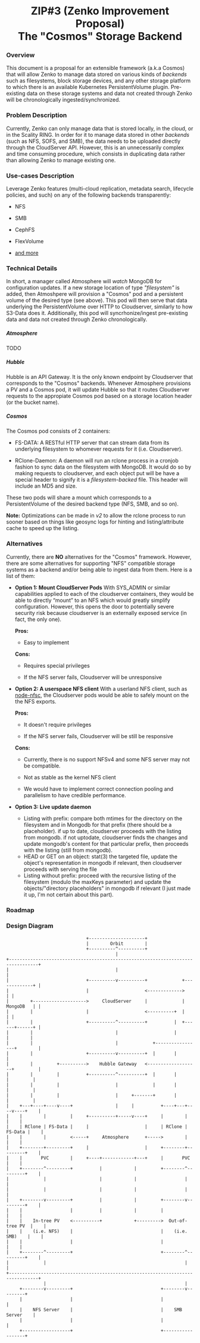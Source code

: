 <h1 align="center">
ZIP#3 (Zenko Improvement Proposal)<br>The "Cosmos" Storage Backend
</h1>

### Overview

This document is a proposal for an extensible framework (a.k.a Cosmos) that will allow Zenko to manage data stored on various kinds of *backends* such as filesystems, block storage devices, and any other storage platform to which there is an available Kubernetes PersistentVolume plugin. Pre-existing data on these storage systems and data not created through Zenko will be chronologically ingested/synchronized.

### Problem Description

Currently, Zenko can only manage data that is stored locally, in the cloud, or in the Scality RING. In order for it to manage data stored in other *backends* (such as NFS, SOFS, and SMB), the data needs to be uploaded directly through the CloudServer API. However, this is an unnecessarily complex and time consuming procedure, which consists in duplicating data rather than allowing Zenko to manage existing one.

### Use-cases Description

Leverage Zenko features (multi-cloud replication, metadata search, lifecycle policies, and such) on any of the following backends transparently:

- NFS

- SMB

- CephFS

- FlexVolume

- [and more](https://kubernetes.io/docs/concepts/storage/persistent-volumes/#persistent-volumes)

### Technical Details

In short, a manager called Atmosphere will *watch* MongoDB for configuration updates. If a new storage location of type *"filesystem"* is added, then Atmoshpere will provision a "Cosmos" pod and a persistent volume of the desired type (see above). This pod will then serve that data underlying the PersistentVolume over HTTP to Cloudserver, similarly to how S3-Data does it. Additionally, this pod will syncrhonize/ingest pre-existing data and data not created through Zenko chronologically.

##### Atmosphere

TODO

##### Hubble

Hubble is an API Gateway. It is the only known endpoint by Cloudserver that corresponds to the "Cosmos" backends. Whenever Atmosphere provisions a PV and a Cosmos pod, it will update Hubble so that it routes Cloudserver requests to the appropiate Cosmos pod based on a storage location header (or the bucket name).  

##### Cosmos

The Cosmos pod consists of 2 containers: 

- FS-DATA: A RESTful HTTP server that can stream data from its underlying filesystem to whomever requests for it (i.e. Cloudserver).

- RClone-Daemon: A daemon will run an rclone process in a cronjob fashion to sync data on the filesystem with MongoDB. It would do so by making requests to cloudserver, and each object put will be have a special header to signify it is a *filesystem-backed* file. This header will include an MD5 and size.

These two pods will share a mount which corresponds to a PersistentVolume of the desired backend type (NFS, SMB, and so on). 

**Note:** Optimizations can be made in *v2* to allow the rclone process to run sooner based on things like geosync logs for hinting and listing/attribute cache to speed up the listing.

### Alternatives

Currently, there are **NO** alternatives for the "Cosmos" framework. However, there are some alternatives for supporting "NFS" compatible storage systems as a backend and/or being able to ingest data from them. Here is a list of them:

- **Option 1: Mount CloudServer Pods**
  With SYS_ADMIN or similar capabilities applied to each of the cloudserver containers, they would be able to directly “mount” to an NFS which would greatly simplify configuration. However, this opens the door to potentially severe security risk because cloudserver is an externally exposed service (in fact, the only one).

  **Pros:**

  -    Easy to implement

  **Cons:**

  - Requires special privileges

  - If the NFS server fails, Cloudserver will be unresponsive

- **Option 2: A userspace NFS client**
  With a userland NFS client, such as [node-nfsc](https://github.com/scality/node-nfsc), the Cloudserver pods would be able to safely mount on the the NFS exports.

  **Pros:**

  - It doesn't require privileges

  - If the NFS server fails, Cloudserver will be still be responsive

  **Cons:**

  - Currently, there is no support NFSv4 and some NFS server may not be compatible.

  - Not as stable as the kernel NFS client

  - We would have to implement correct connection pooling and parallelism to have credible performance.

- **Option 3: Live update daemon**

  - Listing with prefix: compare both mtimes for the directory on the filesystem and in Mongodb for that prefix (there should be a placeholder). if up to date, cloudserver proceeds with the listing from mongodb. if not uptodate, cloudserver finds the changes and update mongodb's content for that particular prefix, then proceeds with the listing (still from mongodb).
  - HEAD or GET on an object: stat(3) the targeted file, update the object's representation in mongodb if relevant, then cloudserver proceeds with serving the file
  - Listing without prefix: proceed with the recursive listing of the filesystem (modulo the maxKeys parameter) and update the objects/"directory placeholders" in mongodb if relevant (I just made it up, I'm not certain about this part).

### Roadmap



### Design Diagram

```ascii
                              +---------------------+
                              |        Orbit        |
                              +----------^----------+
                                         |
+---------------------------------------------------------------------------------+
|                                        |                                        |
|                             +----------v----------+             +-------------+ |
|                             |                     <------------->             | |
|        +-------------------->     CloudServer     |             |   MongoDB   | |
|        |                    |                     <----------+  |             | |
|        |                    +----------^----------+          |  +------+------+ |
|        |                               |                     |         |        |
|        |                               |             +-----------------+        |
|        |                    +----------v----------+  |       |                  |
|        |         +---------->    Hubble Gateway   <-------------------+         |
|        |         |          +----------^----------+  |       |        |         |
|        |         |                     |             |       |        |         |
|        |         |                     |     +-------+       |        |         |
|    +---+----+----v----+                |     |          +----+---+----v----+    |
|    |        |         |     +----------+-----v----+     |        |         |    |
|    | RClone | FS-Data |     |                     |     | RClone | FS-Data |    |
|    |        |         <-----+     Atmosphere      +----->        |         |    |
|    +--------+---------+     |                     |     +--------+---------+    |
|    |       PVC        |     +----+------------+---+     |       PVC        |    |
|    +--------^---------+          |            |         +--------^---------+    |
|             |                    |            |                  |              |
|             |                    |            |                  |              |
|    +--------v---------+          |            |         +--------v---------+    |
|    |                  |          |            |         |                  |    |
|    |    In-tree PV    <----------+            +--------->  Out-of-tree PV  |    |
|    |    (i.e. NFS)    |                                 |    (i.e. SMB)    |    |
|    |                  |                                 |                  |    |
|    +--------^---------+                                 +--------^---------+    |
|             |                                                    |              |
+---------------------------------------------------------------------------------+
              |                                                    |
     +--------v---------+                                 +--------v---------+
     |                  |                                 |                  |
     |    NFS Server    |                                 |    SMB Server    |
     |                  |                                 |                  |
     +------------------+                                 +------------------+
```
























